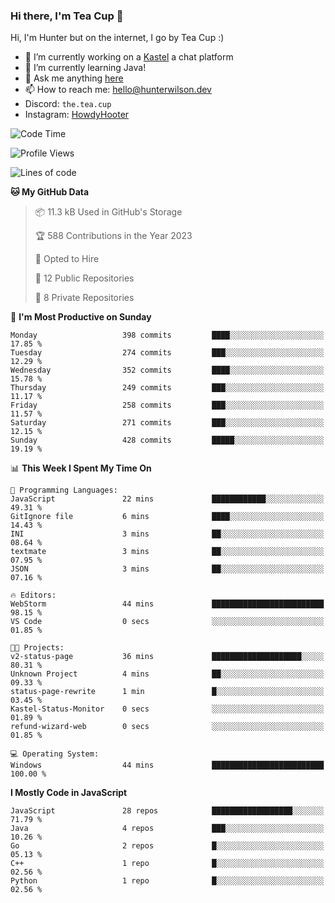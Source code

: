 ### Hi there, I'm Tea Cup 👋 

Hi, I'm Hunter but on the internet, I go by Tea Cup :)

- 🔭 I’m currently working on a [Kastel](https://github.com/KastelApp) a chat platform
- 🌱 I’m currently learning Java!
- 💬 Ask me anything [here](https://github.com/TheTeaCup/TheTeaCup/issues)
- 📫 How to reach me: [hello@hunterwilson.dev](mailto:hello@hunterwilson.dev)
- Discord: `the.tea.cup`
- Instagram: [HowdyHooter](https://instagram.com/HowdyHooter)

<!--START_SECTION:waka-->
![Code Time](http://img.shields.io/badge/Code%20Time-350%20hrs%207%20mins-blue)

![Profile Views](http://img.shields.io/badge/Profile%20Views-19-blue)

![Lines of code](https://img.shields.io/badge/From%20Hello%20World%20I%27ve%20Written-802.1%20thousand%20lines%20of%20code-blue)

**🐱 My GitHub Data** 

> 📦 11.3 kB Used in GitHub's Storage 
 > 
> 🏆 588 Contributions in the Year 2023
 > 
> 💼 Opted to Hire
 > 
> 📜 12 Public Repositories 
 > 
> 🔑 8 Private Repositories 
 > 
📅 **I'm Most Productive on Sunday** 

```text
Monday                   398 commits         ████░░░░░░░░░░░░░░░░░░░░░   17.85 % 
Tuesday                  274 commits         ███░░░░░░░░░░░░░░░░░░░░░░   12.29 % 
Wednesday                352 commits         ████░░░░░░░░░░░░░░░░░░░░░   15.78 % 
Thursday                 249 commits         ███░░░░░░░░░░░░░░░░░░░░░░   11.17 % 
Friday                   258 commits         ███░░░░░░░░░░░░░░░░░░░░░░   11.57 % 
Saturday                 271 commits         ███░░░░░░░░░░░░░░░░░░░░░░   12.15 % 
Sunday                   428 commits         █████░░░░░░░░░░░░░░░░░░░░   19.19 % 
```


📊 **This Week I Spent My Time On** 

```text
💬 Programming Languages: 
JavaScript               22 mins             ████████████░░░░░░░░░░░░░   49.31 % 
GitIgnore file           6 mins              ████░░░░░░░░░░░░░░░░░░░░░   14.43 % 
INI                      3 mins              ██░░░░░░░░░░░░░░░░░░░░░░░   08.64 % 
textmate                 3 mins              ██░░░░░░░░░░░░░░░░░░░░░░░   07.95 % 
JSON                     3 mins              ██░░░░░░░░░░░░░░░░░░░░░░░   07.16 % 

🔥 Editors: 
WebStorm                 44 mins             █████████████████████████   98.15 % 
VS Code                  0 secs              ░░░░░░░░░░░░░░░░░░░░░░░░░   01.85 % 

🐱‍💻 Projects: 
v2-status-page           36 mins             ████████████████████░░░░░   80.31 % 
Unknown Project          4 mins              ██░░░░░░░░░░░░░░░░░░░░░░░   09.33 % 
status-page-rewrite      1 min               █░░░░░░░░░░░░░░░░░░░░░░░░   03.45 % 
Kastel-Status-Monitor    0 secs              ░░░░░░░░░░░░░░░░░░░░░░░░░   01.89 % 
refund-wizard-web        0 secs              ░░░░░░░░░░░░░░░░░░░░░░░░░   01.85 % 

💻 Operating System: 
Windows                  44 mins             █████████████████████████   100.00 % 
```

**I Mostly Code in JavaScript** 

```text
JavaScript               28 repos            ██████████████████░░░░░░░   71.79 % 
Java                     4 repos             ███░░░░░░░░░░░░░░░░░░░░░░   10.26 % 
Go                       2 repos             █░░░░░░░░░░░░░░░░░░░░░░░░   05.13 % 
C++                      1 repo              █░░░░░░░░░░░░░░░░░░░░░░░░   02.56 % 
Python                   1 repo              █░░░░░░░░░░░░░░░░░░░░░░░░   02.56 % 
```




<!--END_SECTION:waka-->
